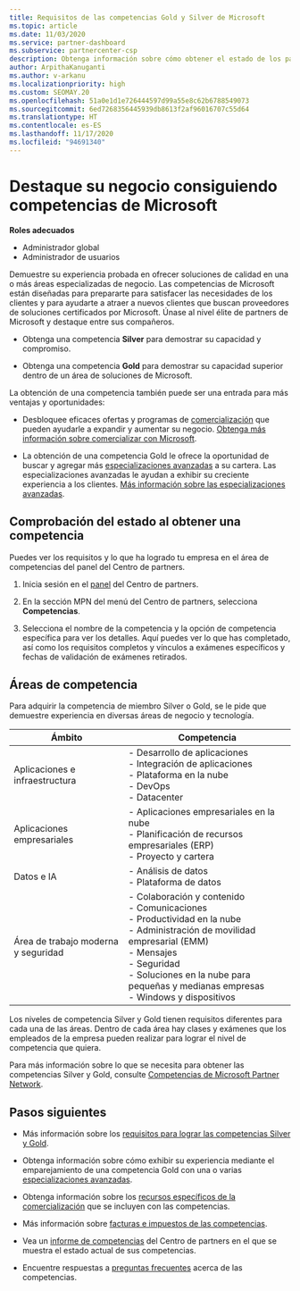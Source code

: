```yaml
---
title: Requisitos de las competencias Gold y Silver de Microsoft
ms.topic: article
ms.date: 11/03/2020
ms.service: partner-dashboard
ms.subservice: partnercenter-csp
description: Obtenga información sobre cómo obtener el estado de los partners de Microsoft y atraer a nuevos clientes que cumplan los requisitos de competencia de los niveles Gold y Silver.
author: ArpithaKanuganti
ms.author: v-arkanu
ms.localizationpriority: high
ms.custom: SEOMAY.20
ms.openlocfilehash: 51a0e1d1e726444597d99a55e8c62b6788549073
ms.sourcegitcommit: 6ed7268356445939db8613f2af96016707c55d64
ms.translationtype: HT
ms.contentlocale: es-ES
ms.lasthandoff: 11/17/2020
ms.locfileid: "94691340"
---
```

# <a name="differentiate-your-business-by-attaining-microsoft-competencies"></a>Destaque su negocio consiguiendo competencias de Microsoft

**Roles adecuados**
- Administrador global
- Administrador de usuarios

Demuestre su experiencia probada en ofrecer soluciones de calidad en una o más áreas especializadas de negocio. Las competencias de Microsoft están diseñadas para prepararte para satisfacer las necesidades de los clientes y para ayudarte a atraer a nuevos clientes que buscan proveedores de soluciones certificados por Microsoft. Únase al nivel élite de partners de Microsoft y destaque entre sus compañeros.

- Obtenga una competencia **Silver** para demostrar su capacidad y compromiso.

- Obtenga una competencia **Gold** para demostrar su capacidad superior dentro de un área de soluciones de Microsoft.

La obtención de una competencia también puede ser una entrada para más ventajas y oportunidades:

- Desbloquee eficaces ofertas y programas de [comercialización](mpn-learn-about-go-to-market-benefits.md) que pueden ayudarle a expandir y aumentar su negocio. [Obtenga más información sobre comercializar con Microsoft](https://partner.microsoft.com/solutions/go-to-market).

- La obtención de una competencia Gold le ofrece la oportunidad de buscar y agregar más [especializaciones avanzadas](advanced-specializations.md) a su cartera. Las especializaciones avanzadas le ayudan a exhibir su creciente experiencia a los clientes. [Más información sobre las especializaciones avanzadas](https://partner.microsoft.com/membership/advanced-specialization).

## <a name="check-your-status-as-you-attain-a-competency"></a>Comprobación del estado al obtener una competencia

Puedes ver los requisitos y lo que ha logrado tu empresa en el área de competencias del panel del Centro de partners.

1. Inicia sesión en el [panel](https://partner.microsoft.com/dashboard/home) del Centro de partners.

2. En la sección MPN del menú del Centro de partners, selecciona **Competencias**.

3. Selecciona el nombre de la competencia y la opción de competencia específica para ver los detalles. Aquí puedes ver lo que has completado, así como los requisitos completos y vínculos a exámenes específicos y fechas de validación de exámenes retirados.

## <a name="competency-areas"></a>Áreas de competencia

Para adquirir la competencia de miembro Silver o Gold, se le pide que demuestre experiencia en diversas áreas de negocio y tecnología.

|**Ámbito**            |**Competencia**                    |
|--------------------|--------------------------------|
|Aplicaciones e infraestructura| - Desarrollo de aplicaciones<br/> - Integración de aplicaciones<br/> - Plataforma en la nube<br/> - DevOps<br/> - Datacenter |
|Aplicaciones empresariales | - Aplicaciones empresariales en la nube</br> - Planificación de recursos empresariales (ERP)</br> - Proyecto y cartera |
|Datos e IA| - Análisis de datos<br/> - Plataforma de datos |
|Área de trabajo moderna y seguridad | - Colaboración y contenido<br/> - Comunicaciones<br/> - Productividad en la nube<br/> - Administración de movilidad empresarial (EMM)<br/> - Mensajes<br/> - Seguridad<br/> - Soluciones en la nube para pequeñas y medianas empresas<br/> - Windows y dispositivos |

Los niveles de competencia Silver y Gold tienen requisitos diferentes para cada una de las áreas. Dentro de cada área hay clases y exámenes que los empleados de la empresa pueden realizar para lograr el nivel de competencia que quiera. 

Para más información sobre lo que se necesita para obtener las competencias Silver y Gold, consulte [Competencias de Microsoft Partner Network](https://partner.microsoft.com/membership/competencies).

## <a name="next-steps"></a>Pasos siguientes

- Más información sobre los [requisitos para lograr las competencias Silver y Gold](https://partner.microsoft.com/membership/competencies).

- Obtenga información sobre cómo exhibir su experiencia mediante el emparejamiento de una competencia Gold con una o varias [especializaciones avanzadas](advanced-specializations.md).

- Obtenga información sobre los [recursos específicos de la comercialización](mpn-learn-about-go-to-market-benefits.md) que se incluyen con las competencias.

- Más información sobre [facturas e impuestos de las competencias](mpn-view-print-maps-invoice.md).

- Vea un [informe de competencias](pci-competencies-report.md) del Centro de partners en el que se muestra el estado actual de sus competencias.

- Encuentre respuestas a [preguntas frecuentes](competencies-faq.md) acerca de las competencias.
